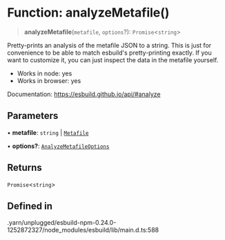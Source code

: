 # Function: analyzeMetafile()

> **analyzeMetafile**(`metafile`, `options`?): `Promise`\<`string`\>

Pretty-prints an analysis of the metafile JSON to a string. This is just for
convenience to be able to match esbuild's pretty-printing exactly. If you want
to customize it, you can just inspect the data in the metafile yourself.

- Works in node: yes
- Works in browser: yes

Documentation: https://esbuild.github.io/api/#analyze

## Parameters

• **metafile**: `string` \| [`Metafile`](../interfaces/Metafile.md)

• **options?**: [`AnalyzeMetafileOptions`](../interfaces/AnalyzeMetafileOptions.md)

## Returns

`Promise`\<`string`\>

## Defined in

.yarn/unplugged/esbuild-npm-0.24.0-1252872327/node\_modules/esbuild/lib/main.d.ts:588
